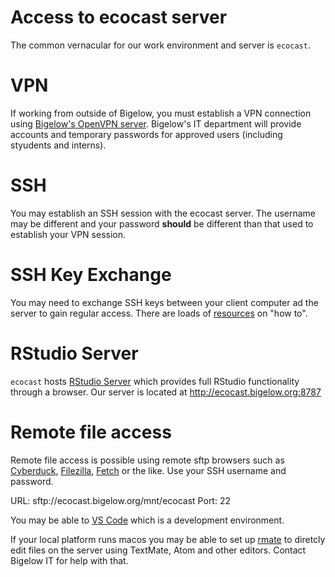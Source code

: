 # Access to ecocast server

The common vernacular for our work environment and server is `ecocast`.  

# VPN

If working from outside of Bigelow, you must establish a VPN connection using [Bigelow's OpenVPN server](https://vpn.bigelow.org/?src=connect).  Bigelow's IT department will provide accounts and temporary passwords for approved users (including styudents and interns).

# SSH

You may establish an SSH session with the ecocast server.  The username may be different and your password **should** be different than that used to establish your VPN session.  

# SSH Key Exchange

You may need to exchange SSH keys between your client computer ad the server to gain regular access. There are loads of [resources](https://duckduckgo.com/?q=ssh+key+exchange&t=ffsb&ia=web) on "how to". 

# RStudio Server

`ecocast` hosts [RStudio Server](https://www.rstudio.com/) which provides full RStudio functionality through a browser.  Our server is located at http://ecocast.bigelow.org:8787

# Remote file access

Remote file access is possible using remote sftp browsers such as [Cyberduck](https://cyberduck.io/), [Filezilla](https://filezilla-project.org/), [Fetch](https://fetchsoftworks.com/) or the like.  Use your SSH username and password.

URL: sftp://ecocast.bigelow.org/mnt/ecocast 
Port: 22

You may be able to [VS Code](https://code.visualstudio.com) which is a development environment.

If your local platform runs macos you may be able to set up [rmate](https://github.com/textmate/rmate) to diretcly edit files on the server using TextMate, Atom and other editors.  Contact Bigelow IT for help with that.
